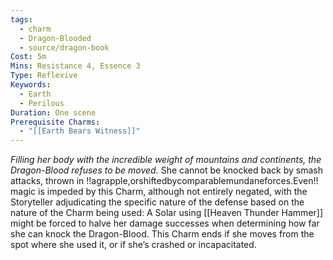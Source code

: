```yaml
---
tags:
  - charm
  - Dragon-Blooded
  - source/dragon-book
Cost: 5m
Mins: Resistance 4, Essence 3
Type: Reflexive
Keywords:
  - Earth
  - Perilous
Duration: One scene
Prerequisite Charms:
  - "[[Earth Bears Witness]]"
---
```

*Filling her body with the incredible weight of mountains and continents, the Dragon-Blood refuses to be moved.*
She cannot be knocked back by smash attacks, thrown in !!agrapple,orshiftedbycomparablemundaneforces.Even!! magic is impeded by this Charm, although not entirely negated, with the Storyteller adjudicating the specific nature of the defense based on the nature of the Charm being used: A Solar using [[Heaven Thunder Hammer]] might be forced to halve her damage successes when determining how far she can knock the Dragon-Blood. This Charm ends if she moves from the spot where she used it, or if she’s crashed or incapacitated.